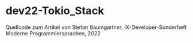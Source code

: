 # dev22-Tokio_Stack
Quellcode zum Artikel von Stefan Baumgartner, iX-Developer-Sonderheft Moderne Programmiersprachen, 2022
